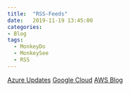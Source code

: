 ```yaml
---
title:  "RSS-Feeds"
date:   2019-11-19 13:45:00
categories: 
- Blog
tags:
  - MonkeyDo
  - MonkeySee
  - RSS
---
```


[Azure Updates](https://azurecomcdn.azureedge.net/nb-no/blog/feed/)
[Google Cloud](https://cloudblog.withgoogle.com/rss/)
[AWS Blog](http://feeds.feedburner.com/AmazonWebServicesBlog)

